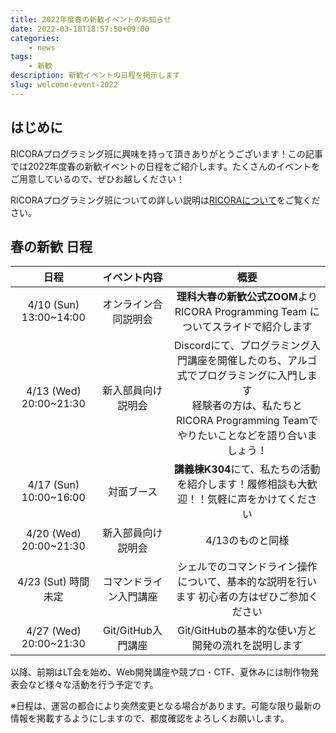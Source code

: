 ```yaml
---
title: 2022年度春の新歓イベントのお知らせ
date: 2022-03-18T18:57:50+09:00
categories:
    - news
tags:
    - 新歓
description: 新歓イベントの日程を掲示します
slug: welcome-event-2022
---
```


## はじめに
RICORAプログラミング班に興味を持って頂きありがとうございます！この記事では2022年度春の新歓イベントの日程をご紹介します。たくさんのイベントをご用意しているので、ぜひお越しください！

RICORAプログラミング班についての詳しい説明は[RICORAについて](/about-us/)をご覧ください。

## 春の新歓 日程

| 日程 | イベント内容 | 概要 |
| :--: | :--: | :--: |
| 4/10 (Sun) 13:00~14:00 | オンライン合同説明会 | **理科大春の新歓公式ZOOM**より RICORA Programming Team についてスライドで紹介します |
| 4/13 (Wed) 20:00~21:30 | 新入部員向け説明会 | Discordにて、プログラミング入門講座を開催したのち、アルゴ式でプログラミングに入門します <br> 経験者の方は、私たちとRICORA Programming Teamでやりたいことなどを語り合いましょう！|
| 4/17 (Sun) 10:00~16:00 | 対面ブース | **講義棟K304**にて、私たちの活動を紹介します！履修相談も大歓迎！！気軽に声をかけてください |
| 4/20 (Wed) 20:00~21:30 | 新入部員向け説明会 | 4/13のものと同様 |
| 4/23 (Sut) 時間未定 | コマンドライン入門講座 | シェルでのコマンドライン操作について、基本的な説明を行います 初心者の方はぜひご参加ください |
| 4/27 (Wed) 20:00~21:30 | Git/GitHub入門講座 | Git/GitHubの基本的な使い方と開発の流れを説明します|

以降、前期はLT会を始め、Web開発講座や競プロ・CTF、夏休みには制作物発表会など様々な活動を行う予定です。

※日程は、運営の都合により突然変更となる場合があります。可能な限り最新の情報を掲載するようにしますので、都度確認をよろしくお願いします。



